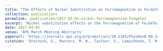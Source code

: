 ```yaml
---
title: "The Effects of Nickel Substitution on Ferromagnetism in Fe₃GeTe₂ Layered Structured Compound"
collection: publications
permalink: /publication/2017-03-01-nickel-ferromagnetism-fe3gete2
excerpt: 'Nickel substitution effects on the ferromagnetism of Fe₃GeTe₂ are explored in this APS abstract.'
date: 2017-03-01
venue: 'APS March Meeting Abstracts'
paperurl: 'https://journals.aps.org/prb/abstract/10.1103/PhysRevB.98.144434'
citation: 'Drachuck, G., Masters, M. W., Taufour, V., Lamichhane, T. N., et al. (2017). "The Effects of Nickel Substitution on Ferromagnetism in Fe₃GeTe₂." <i>APS March Meeting Abstracts</i>.'
---
```

